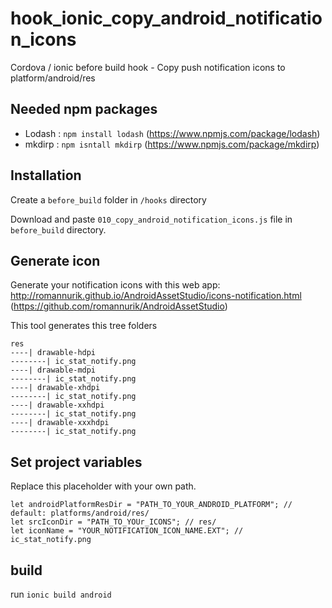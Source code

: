 # hook_ionic_copy_android_notification_icons
Cordova / ionic before build hook - Copy push notification icons to platform/android/res

## Needed npm packages
- Lodash : `npm install lodash` (https://www.npmjs.com/package/lodash)
- mkdirp : `npm isntall mkdirp` (https://www.npmjs.com/package/mkdirp)

## Installation
Create a `before_build` folder in `/hooks` directory

Download and paste `010_copy_android_notification_icons.js` file in `before_build` directory.

## Generate icon
Generate your notification icons with this web app: http://romannurik.github.io/AndroidAssetStudio/icons-notification.html (https://github.com/romannurik/AndroidAssetStudio)

This tool generates this tree folders
```
res
----| drawable-hdpi
--------| ic_stat_notify.png
----| drawable-mdpi
--------| ic_stat_notify.png
----| drawable-xhdpi
--------| ic_stat_notify.png
----| drawable-xxhdpi
--------| ic_stat_notify.png
----| drawable-xxxhdpi
--------| ic_stat_notify.png
```
## Set project variables
Replace this placeholder with your own path.
```
let androidPlatformResDir = "PATH_TO_YOUR_ANDROID_PLATFORM"; // default: platforms/android/res/
let srcIconDir = "PATH_TO_YOUr_ICONS"; // res/
let iconName = "YOUR_NOTIFICATION_ICON_NAME.EXT"; // ic_stat_notify.png
```

## build
run `ionic build android`
